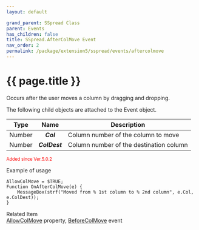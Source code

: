 ```yaml
---
layout: default

grand_parent: SSpread Class
parent: Events
has_children: false
title: SSpread.AfterColMove Event
nav_order: 2
permalink: /package/extension5/sspread/events/aftercolmove
---
```

# {{ page.title }}

Occurs after the user moves a column by dragging and dropping.

The following child objects are attached to the Event object.

| Type   |      Name     | Description                             |
|--------|:-------------:|-----------------------------------------|
| Number |   **_Col_**   | Column number of the column to move     |
| Number | **_ColDest_** | Column number of the destination column |

<small><span style="color:red">Added since Ver.5.0.2</span></small>

Example of usage

```
AllowColMove = $TRUE;
Function OnAfterColMove(e) {
    MessageBox(strf("Moved from % 1st column to % 2nd column", e.Col, e.ColDest));
}
```

Related Item<br>
<a href="/package/extension5/sspread/properties/allowcolmove">AllowColMove</a> property, <a href="/package/extension5/sspread/events/beforecolmove">BeforeColMove</a> event



 
